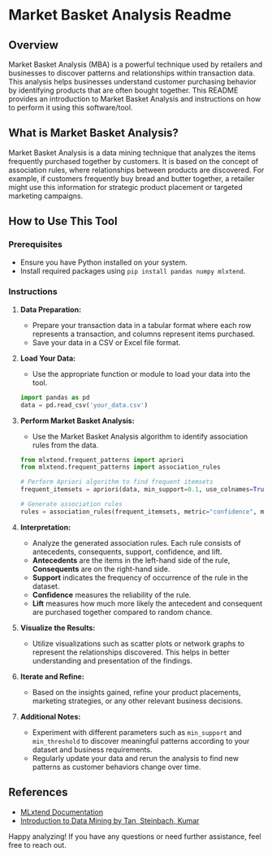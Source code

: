 # Market Basket Analysis Readme

## Overview

Market Basket Analysis (MBA) is a powerful technique used by retailers and businesses to discover patterns and relationships within transaction data. This analysis helps businesses understand customer purchasing behavior by identifying products that are often bought together. This README provides an introduction to Market Basket Analysis and instructions on how to perform it using this software/tool.

## What is Market Basket Analysis?

Market Basket Analysis is a data mining technique that analyzes the items frequently purchased together by customers. It is based on the concept of association rules, where relationships between products are discovered. For example, if customers frequently buy bread and butter together, a retailer might use this information for strategic product placement or targeted marketing campaigns.

## How to Use This Tool

### Prerequisites

- Ensure you have Python installed on your system.
- Install required packages using `pip install pandas numpy mlxtend`.

### Instructions

1. **Data Preparation:**
   - Prepare your transaction data in a tabular format where each row represents a transaction, and columns represent items purchased.
   - Save your data in a CSV or Excel file format.

2. **Load Your Data:**
   - Use the appropriate function or module to load your data into the tool.
  
   ```python
   import pandas as pd
   data = pd.read_csv('your_data.csv')
   ```

3. **Perform Market Basket Analysis:**
   - Use the Market Basket Analysis algorithm to identify association rules from the data.
  
   ```python
   from mlxtend.frequent_patterns import apriori
   from mlxtend.frequent_patterns import association_rules
   
   # Perform Apriori algorithm to find frequent itemsets
   frequent_itemsets = apriori(data, min_support=0.1, use_colnames=True)
   
   # Generate association rules
   rules = association_rules(frequent_itemsets, metric="confidence", min_threshold=0.7)
   ```

4. **Interpretation:**
   - Analyze the generated association rules. Each rule consists of antecedents, consequents, support, confidence, and lift. 
   - **Antecedents** are the items in the left-hand side of the rule, **Consequents** are on the right-hand side.
   - **Support** indicates the frequency of occurrence of the rule in the dataset.
   - **Confidence** measures the reliability of the rule.
   - **Lift** measures how much more likely the antecedent and consequent are purchased together compared to random chance.

5. **Visualize the Results:**
   - Utilize visualizations such as scatter plots or network graphs to represent the relationships discovered. This helps in better understanding and presentation of the findings.

6. **Iterate and Refine:**
   - Based on the insights gained, refine your product placements, marketing strategies, or any other relevant business decisions.
  
7. **Additional Notes:**
   - Experiment with different parameters such as `min_support` and `min_threshold` to discover meaningful patterns according to your dataset and business requirements.
   - Regularly update your data and rerun the analysis to find new patterns as customer behaviors change over time.

## References

- [MLxtend Documentation](http://rasbt.github.io/mlxtend/)
- [Introduction to Data Mining by Tan, Steinbach, Kumar](http://www-users.cs.umn.edu/~kumar/dmbook/index.php)

Happy analyzing! If you have any questions or need further assistance, feel free to reach out.
